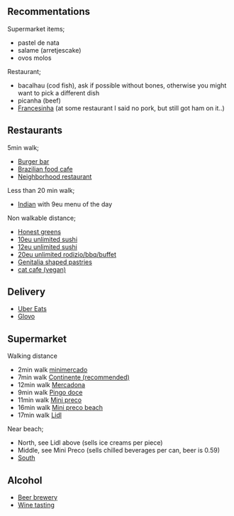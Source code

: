 
## Recommentations

Supermarket items;
- pastel de nata
- salame (arretjescake)
- ovos molos

Restaurant;
- bacalhau (cod fish), ask if possible without bones, otherwise you might want to pick a different dish
- picanha (beef)
- [Francesinha](https://cafesantiago.pt/#francesinha) (at some restaurant I said no pork, but still got ham on it..)


## Restaurants

5min walk;
- [Burger bar](https://www.google.com/maps/place/Burru's+slow+meat/)
- [Brazilian food cafe](https://www.google.com/maps/place/Taska+do+Brazuca+-+Caf%C3%A9+e+Restaurante+Brasileiro/@41.1803545,-8.6780251,18.61z)
- [Neighborhood restaurant](https://www.google.com/maps/place/Mister+Bombastic/@41.180745,-8.6790852,18z)

Less than 20 min walk;
- [Indian](https://www.google.com/maps/place/Masala+Magic+Indian+Tandoori+Resturante/@41.1790139,-8.6897204,19.57z) with 9eu menu of the day

Non walkable distance;
- [Honest greens](https://www.google.com/maps/place/Honest+Greens+Santa+Catarina/@41.147797,-8.6062685,17z/)
- [10eu unlimited sushi](https://www.google.com/maps/place/Tokyo+Sushi/@41.1442991,-8.60569,17z/)
- [12eu unlimited sushi](https://www.google.com/maps/place/Rakuya+Restaurante+Japon%C3%AAs/@41.1551498,-8.6284505,17z)
- [20eu unlimited rodizio/bbq/buffet](https://www.google.com/maps/place/Fogo+de+Ch%C3%A3o+Norte+Shopping/@41.1575102,-8.703364,13z)
- [Genitalia shaped pastries](https://www.google.com/maps/place/Pirocaria/@41.1471708,-8.61708,15z/)
- [cat cafe (vegan)](https://www.google.com/maps/place/O+Porto+dos+gatos/@41.1458586,-8.6002246,17z/)


## Delivery

- [Uber Eats](https://www.ubereats.com/pt-en/feed?diningMode=DELIVERY&pl=JTdCJTIyYWRkcmVzcyUyMiUzQSUyMlIuJTIwQXVzdHIlQzMlQTFsaWFzJTIwMzQwJTIyJTJDJTIycmVmZXJlbmNlJTIyJTNBJTIyQ2hJSnV3eVJOa1J2SkEwUklSMWk2UGdTUk1zJTIyJTJDJTIycmVmZXJlbmNlVHlwZSUyMiUzQSUyMmdvb2dsZV9wbGFjZXMlMjIlMkMlMjJsYXRpdHVkZSUyMiUzQTQxLjE4MTE2JTJDJTIybG9uZ2l0dWRlJTIyJTNBLTguNjc1NDc2JTdE)
- [Glovo](https://glovoapp.com/pt/en/porto/)

## Supermarket

Walking distance
- 2min walk [minimercado](https://www.google.com/maps/place/Minimercado+costa/@41.1798356,-8.676346,19.49z)
- 7min walk [Continente (recommended)](https://www.google.com/maps/place/Continente+Bom+Dia/@41.1790924,-8.6808559,18.2z)
- 12min walk [Mercadona](https://www.google.com/maps/place/Mercadona/@41.1790924,-8.6808559,18.2z)
- 9min walk [Pingo doce](https://www.google.com/maps/place/Pingo+Doce+Matosinhos+-+Afonso+Henriques/@41.1790924,-8.6808559,18.2z)
- 11min walk [Mini preco](https://www.google.com/maps/place/Minipreco/@41.1848454,-8.6811076,20.07z)
- 16min walk [Mini preco beach](https://www.google.com/maps/place/Minipre%C3%A7o/@41.1786036,-8.6893837,20.03z)
- 17min walk [Lidl](https://www.google.com/maps/place/Lidl+Matosinhos+Sul/@41.1791595,-8.6918538,19.66z)

Near beach;
- North, see Lidl above (sells ice creams per piece)
- Middle, see Mini Preco (sells chilled beverages per can, beer is 0.59)
- [South](https://www.google.com/maps/place/Pingo+Doce+-+Matosinhos+Brito+e+Cunha/@41.1762882,-8.6894371,18.42z/)


## Alcohol

- [Beer brewery](https://www.cervejacolossus.pt/home)
- [Wine tasting](https://blog.winetourismportugal.com/10-wine-tours-you-cant-miss-in-porto)

